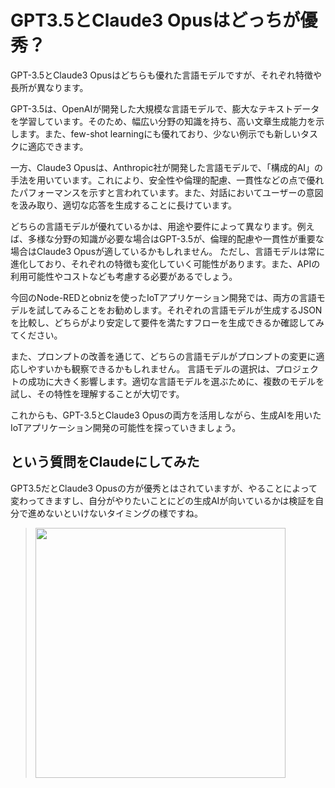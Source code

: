# GPT3.5とClaude3 Opusはどっちが優秀？

GPT-3.5とClaude3 Opusはどちらも優れた言語モデルですが、それぞれ特徴や長所が異なります。

GPT-3.5は、OpenAIが開発した大規模な言語モデルで、膨大なテキストデータを学習しています。そのため、幅広い分野の知識を持ち、高い文章生成能力を示します。また、few-shot learningにも優れており、少ない例示でも新しいタスクに適応できます。

一方、Claude3 Opusは、Anthropic社が開発した言語モデルで、「構成的AI」の手法を用いています。これにより、安全性や倫理的配慮、一貫性などの点で優れたパフォーマンスを示すと言われています。また、対話においてユーザーの意図を汲み取り、適切な応答を生成することに長けています。

どちらの言語モデルが優れているかは、用途や要件によって異なります。例えば、多様な分野の知識が必要な場合はGPT-3.5が、倫理的配慮や一貫性が重要な場合はClaude3 Opusが適しているかもしれません。
ただし、言語モデルは常に進化しており、それぞれの特徴も変化していく可能性があります。また、APIの利用可能性やコストなども考慮する必要があるでしょう。

今回のNode-REDとobnizを使ったIoTアプリケーション開発では、両方の言語モデルを試してみることをお勧めします。それぞれの言語モデルが生成するJSONを比較し、どちらがより安定して要件を満たすフローを生成できるか確認してみてください。

また、プロンプトの改善を通じて、どちらの言語モデルがプロンプトの変更に適応しやすいかも観察できるかもしれません。
言語モデルの選択は、プロジェクトの成功に大きく影響します。適切な言語モデルを選ぶために、複数のモデルを試し、その特性を理解することが大切です。

これからも、GPT-3.5とClaude3 Opusの両方を活用しながら、生成AIを用いたIoTアプリケーション開発の可能性を探っていきましょう。

## という質問をClaudeにしてみた

GPT3.5だとClaude3 Opusの方が優秀とはされていますが、やることによって変わってきますし、自分がやりたいことにどの生成AIが向いているかは検証を自分で進めないといけないタイミングの様ですね。

> <img src="https://i.gyazo.com/e081a35b70b792a88ff980f409fe192f.png" width="400px" />

